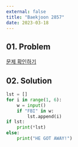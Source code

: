 ```yaml
---
external: false
title: "Baekjoon 2857"
date: 2023-03-18
---
```


## 01. Problem

[문제 확인하기](https://www.acmicpc.net/problem/2857)

## 02. Solution

```Python
lst = [] 
for i in range(1, 6): 
    w = input() 
    if "FBI" in w: 
        lst.append(i) 
if lst: 
    print(*lst) 
else: 
    print("HE GOT AWAY!")
```
